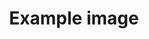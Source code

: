 ---
title: "Example image"
image: "./src/assets/images/portfolio/temp_1685404319176.jpeg"
tag:
- doorbell
- handyman
---